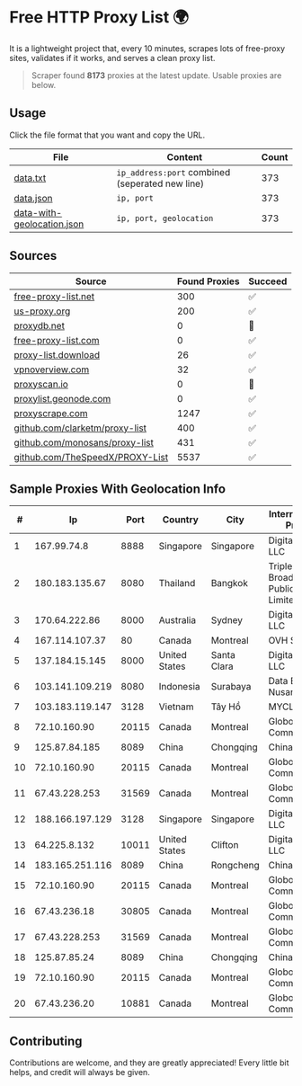 
# Free HTTP Proxy List 🌍

It is a lightweight project that, every 10 minutes, scrapes lots of free-proxy sites, validates if it works, and serves a clean proxy list.


> Scraper found **8173** proxies at the latest update. Usable proxies are below.

## Usage

Click the file format that you want and copy the URL.


|File|Content|Count|
|----|-------|-----|
|[data.txt](https://raw.githubusercontent.com/themiralay/Proxy-List-World/master/data.txt)|`ip_address:port` combined (seperated new line)|373|
|[data.json](https://raw.githubusercontent.com/themiralay/Proxy-List-World/master/data.json)|`ip, port`|373|
|[data-with-geolocation.json](https://raw.githubusercontent.com/themiralay/Proxy-List-World/master/data-with-geolocation.json)|`ip, port, geolocation`|373|

## Sources

|Source|Found Proxies|Succeed|
|------|-------------|-------|
|[free-proxy-list.net](https://free-proxy-list.net)|300|✅|
|[us-proxy.org](https://www.us-proxy.org)|200|✅|
|[proxydb.net](http://proxydb.net)|0|🚫|
|[free-proxy-list.com](https://free-proxy-list.com/?page=&port=&type%5B%5D=http&type%5B%5D=https&up_time=0&search=Search)|0|✅|
|[proxy-list.download](https://www.proxy-list.download/HTTP)|26|✅|
|[vpnoverview.com](https://vpnoverview.com/privacy/anonymous-browsing/free-proxy-servers)|32|✅|
|[proxyscan.io](https://www.proxyscan.io)|0|🚫|
|[proxylist.geonode.com](https://proxylist.geonode.com/api/proxy-list?limit=300&page=1&sort_by=lastChecked&sort_type=desc&protocols=http,https)|0|✅|
|[proxyscrape.com](https://api.proxyscrape.com/v2/?request=displayproxies&protocol=http&timeout=10000&country=all&ssl=all&anonymity=all)|1247|✅|
|[github.com/clarketm/proxy-list](https://raw.githubusercontent.com/clarketm/proxy-list/master/proxy-list-raw.txt)|400|✅|
|[github.com/monosans/proxy-list](https://raw.githubusercontent.com/monosans/proxy-list/main/proxies/http.txt)|431|✅|
|[github.com/TheSpeedX/PROXY-List](https://raw.githubusercontent.com/TheSpeedX/PROXY-List/master/http.txt)|5537|✅|


## Sample Proxies With Geolocation Info

|#|Ip|Port|Country|City|Internet Service Provider|
|-|--|----|-------|----|-------------------------|
|1|167.99.74.8|8888|Singapore|Singapore|DigitalOcean, LLC|
|2|180.183.135.67|8080|Thailand|Bangkok|Triple T Broadband Public Company Limited|
|3|170.64.222.86|8000|Australia|Sydney|DigitalOcean, LLC|
|4|167.114.107.37|80|Canada|Montreal|OVH SAS|
|5|137.184.15.145|8000|United States|Santa Clara|DigitalOcean, LLC|
|6|103.141.109.219|8080|Indonesia|Surabaya|Data Buana Nusantara|
|7|103.183.119.147|3128|Vietnam|Tây Hồ|MYCLOUD|
|8|72.10.160.90|20115|Canada|Montreal|GloboTech Communications|
|9|125.87.84.185|8089|China|Chongqing|China Telecom|
|10|72.10.160.90|20115|Canada|Montreal|GloboTech Communications|
|11|67.43.228.253|31569|Canada|Montreal|GloboTech Communications|
|12|188.166.197.129|3128|Singapore|Singapore|DigitalOcean, LLC|
|13|64.225.8.132|10011|United States|Clifton|DigitalOcean, LLC|
|14|183.165.251.116|8089|China|Rongcheng|Chinanet|
|15|72.10.160.90|20115|Canada|Montreal|GloboTech Communications|
|16|67.43.236.18|30805|Canada|Montreal|GloboTech Communications|
|17|67.43.228.253|31569|Canada|Montreal|GloboTech Communications|
|18|125.87.85.24|8089|China|Chongqing|China Telecom|
|19|72.10.160.90|20115|Canada|Montreal|GloboTech Communications|
|20|67.43.236.20|10881|Canada|Montreal|GloboTech Communications|



## Contributing

Contributions are welcome, and they are greatly appreciated! Every
little bit helps, and credit will always be given.

